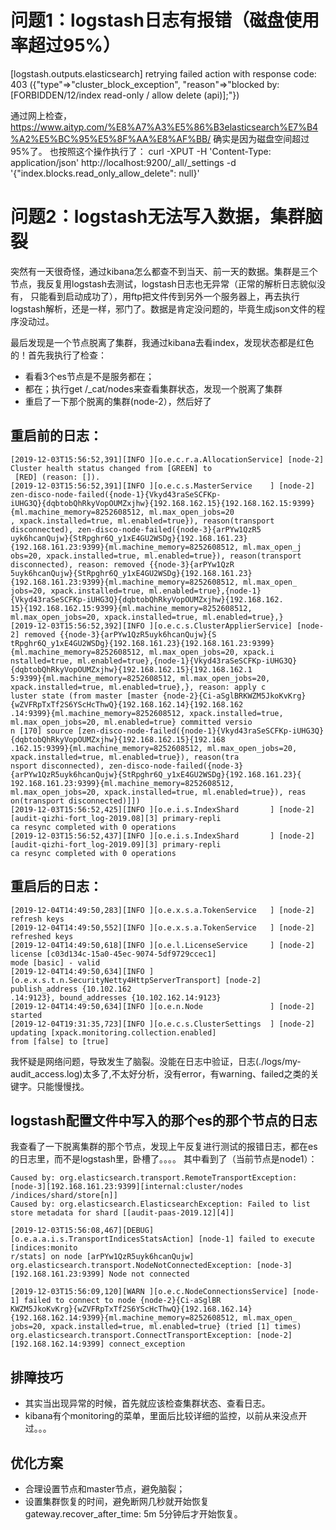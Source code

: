 # 问题1：logstash日志有报错（磁盘使用率超过95%）

[logstash.outputs.elasticsearch] retrying failed action with response code: 403 ({"type"=>"cluster_block_exception", "reason"=>"blocked by: [FORBIDDEN/12/index read-only / allow delete (api)];"})

通过网上检查，https://www.aityp.com/%E8%A7%A3%E5%86%B3elasticsearch%E7%B4%A2%E5%BC%95%E5%8F%AA%E8%AF%BB/
确实是因为磁盘空间超过95%了。
也按照这个操作执行了：
curl -XPUT -H 'Content-Type: application/json' http://localhost:9200/_all/_settings -d '{"index.blocks.read_only_allow_delete": null}'

# 问题2：logstash无法写入数据，集群脑裂
突然有一天很奇怪，通过kibana怎么都查不到当天、前一天的数据。集群是三个节点，我反复用logstash去测试，logstash日志也无异常（正常的解析日志貌似没有，
只能看到启动成功了），用ftp把文件传到另外一个服务器上，再去执行logstash解析，还是一样，邪门了。数据是肯定没问题的，毕竟生成json文件的程序没动过。

最后发现是一个节点脱离了集群，我通过kibana去看index，发现状态都是红色的！首先我执行了检查：
* 看看3个es节点是不是服务都在；
* 都在；执行get /_cat/nodes来查看集群状态，发现一个脱离了集群
* 重启了一下那个脱离的集群(node-2），然后好了
## 重启前的日志：
```
[2019-12-03T15:56:52,391][INFO ][o.e.c.r.a.AllocationService] [node-2] Cluster health status changed from [GREEN] to
 [RED] (reason: []).
[2019-12-03T15:56:52,391][INFO ][o.e.c.s.MasterService    ] [node-2] zen-disco-node-failed({node-1}{Vkyd43raSeSCFKp-
iUHG3Q}{dqbtobQhRkyVopOUMZxjhw}{192.168.162.15}{192.168.162.15:9399}{ml.machine_memory=8252608512, ml.max_open_jobs=20
, xpack.installed=true, ml.enabled=true}), reason(transport disconnected), zen-disco-node-failed({node-3}{arPYw1QzR5
uyk6hcanQujw}{StRpghr6Q_y1xE4GU2WSDg}{192.168.161.23}{192.168.161.23:9399}{ml.machine_memory=8252608512, ml.max_open_j
obs=20, xpack.installed=true, ml.enabled=true}), reason(transport disconnected), reason: removed {{node-3}{arPYw1QzR
5uyk6hcanQujw}{StRpghr6Q_y1xE4GU2WSDg}{192.168.161.23}{192.168.161.23:9399}{ml.machine_memory=8252608512, ml.max_open_
jobs=20, xpack.installed=true, ml.enabled=true},{node-1}{Vkyd43raSeSCFKp-iUHG3Q}{dqbtobQhRkyVopOUMZxjhw}{192.168.162.
15}{192.168.162.15:9399}{ml.machine_memory=8252608512, ml.max_open_jobs=20, xpack.installed=true, ml.enabled=true},}
[2019-12-03T15:56:52,392][INFO ][o.e.c.s.ClusterApplierService] [node-2] removed {{node-3}{arPYw1QzR5uyk6hcanQujw}{S
tRpghr6Q_y1xE4GU2WSDg}{192.168.161.23}{192.168.161.23:9399}{ml.machine_memory=8252608512, ml.max_open_jobs=20, xpack.i
nstalled=true, ml.enabled=true},{node-1}{Vkyd43raSeSCFKp-iUHG3Q}{dqbtobQhRkyVopOUMZxjhw}{192.168.162.15}{192.168.162.1
5:9399}{ml.machine_memory=8252608512, ml.max_open_jobs=20, xpack.installed=true, ml.enabled=true},}, reason: apply c
luster state (from master [master {node-2}{Ci-aSglBRKWZM5JkoKvKrg}{wZVFRpTxTf2S6YScHcThwQ}{192.168.162.14}{192.168.162
.14:9399}{ml.machine_memory=8252608512, xpack.installed=true, ml.max_open_jobs=20, ml.enabled=true} committed versio
n [170] source [zen-disco-node-failed({node-1}{Vkyd43raSeSCFKp-iUHG3Q}{dqbtobQhRkyVopOUMZxjhw}{192.168.162.15}{192.168
.162.15:9399}{ml.machine_memory=8252608512, ml.max_open_jobs=20, xpack.installed=true, ml.enabled=true}), reason(tra
nsport disconnected), zen-disco-node-failed({node-3}{arPYw1QzR5uyk6hcanQujw}{StRpghr6Q_y1xE4GU2WSDg}{192.168.161.23}{
192.168.161.23:9399}{ml.machine_memory=8252608512, ml.max_open_jobs=20, xpack.installed=true, ml.enabled=true}), reas
on(transport disconnected)]])
[2019-12-03T15:56:52,425][INFO ][o.e.i.s.IndexShard       ] [node-2] [audit-qizhi-fort_log-2019.08][3] primary-repli
ca resync completed with 0 operations
[2019-12-03T15:56:52,437][INFO ][o.e.i.s.IndexShard       ] [node-2] [audit-qizhi-fort_log-2019.09][3] primary-repli
ca resync completed with 0 operations
```
## 重启后的日志：
```
[2019-12-04T14:49:50,283][INFO ][o.e.x.s.a.TokenService   ] [node-2] refresh keys
[2019-12-04T14:49:50,552][INFO ][o.e.x.s.a.TokenService   ] [node-2] refreshed keys
[2019-12-04T14:49:50,618][INFO ][o.e.l.LicenseService     ] [node-2] license [c03d134c-15a0-45ec-9074-5df9729ccec1]
mode [basic] - valid
[2019-12-04T14:49:50,634][INFO ][o.e.x.s.t.n.SecurityNetty4HttpServerTransport] [node-2] publish_address {10.102.162
.14:9123}, bound_addresses {10.102.162.14:9123}
[2019-12-04T14:49:50,634][INFO ][o.e.n.Node               ] [node-2] started
[2019-12-04T19:31:35,723][INFO ][o.e.c.s.ClusterSettings  ] [node-2] updating [xpack.monitoring.collection.enabled]
from [false] to [true]
```
我怀疑是网络问题，导致发生了脑裂。没能在日志中验证，日志(./logs/my-audit_access.log)太多了,不太好分析，没有error，有warning、failed之类的关键字。只能慢慢找。
## logstash配置文件中写入的那个es的那个节点的日志
我查看了一下脱离集群的那个节点，发现上午反复进行测试的报错日志，都在es的日志里，而不是logstash里，卧槽了。。。。
其中看到了（当前节点是node1）：
```
Caused by: org.elasticsearch.transport.RemoteTransportException: [node-3][192.168.161.23:9399][internal:cluster/nodes
/indices/shard/store[n]]
Caused by: org.elasticsearch.ElasticsearchException: Failed to list store metadata for shard [[audit-paas-2019.12][4]]

[2019-12-03T15:56:08,467][DEBUG][o.e.a.a.i.s.TransportIndicesStatsAction] [node-1] failed to execute [indices:monito
r/stats] on node [arPYw1QzR5uyk6hcanQujw]
org.elasticsearch.transport.NodeNotConnectedException: [node-3][192.168.161.23:9399] Node not connected

[2019-12-03T15:56:09,120][WARN ][o.e.c.NodeConnectionsService] [node-1] failed to connect to node {node-2}{Ci-aSglBR
KWZM5JkoKvKrg}{wZVFRpTxTf2S6YScHcThwQ}{192.168.162.14}{192.168.162.14:9399}{ml.machine_memory=8252608512, ml.max_open_
jobs=20, xpack.installed=true, ml.enabled=true} (tried [1] times)
org.elasticsearch.transport.ConnectTransportException: [node-2][192.168.162.14:9399] connect_exception
```
## 排障技巧
* 其实当出现异常的时候，首先就应该检查集群状态、查看日志。
* kibana有个monitoring的菜单，里面后比较详细的监控，以前从来没点开过。。。

## 优化方案
* 合理设置节点和master节点，避免脑裂；
* 设置集群恢复的时间，避免断网几秒就开始恢复
gateway.recover_after_time: 5m
5分钟后才开始恢复。

